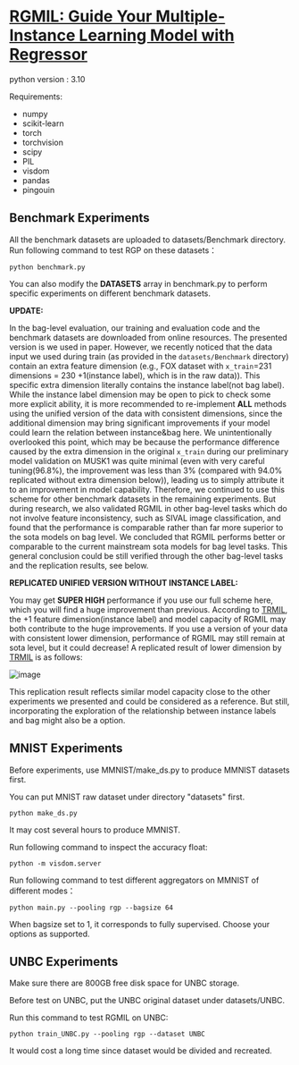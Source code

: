 
# [RGMIL: Guide Your Multiple-Instance Learning Model with Regressor](https://proceedings.neurips.cc/paper_files/paper/2023/hash/6feb9b30798abcfae937760d183605e1-Abstract-Conference.html)

python version : 3.10

Requirements:
- numpy
- scikit-learn
- torch
- torchvision
- scipy
- PIL 
- visdom
- pandas
- pingouin

## Benchmark Experiments

All the benchmark datasets are uploaded to datasets/Benchmark directory.
Run following command to test RGP on these datasets：

```python benchmark.py```

You can also modify the **DATASETS** array in benchmark.py to perform specific experiments on different benchmark datasets.


**UPDATE:**

In the bag-level evaluation, our training and evaluation code and the benchmark datasets are downloaded from online resources. The presented version is we used in paper. However, we recently noticed that the data input we used during train (as provided in the `datasets/Benchmark` directory) contain an extra feature dimension (e.g., FOX dataset with `x_train`=231 dimensions = 230 +1(instance label), which is in the raw data)).  This specific extra dimension literally contains the instance label(not bag label). While the instance label dimension may be open to pick to check some more explicit ability, it is more recommended to re-implement **ALL** methods using the unified version of the data with consistent dimensions, since the additional dimension may bring significant improvements if your model could learn the relation between instance&bag here. We unintentionally overlooked this point, which may be because the performance difference caused by the extra dimension in the original `x_train` during our preliminary model validation on MUSK1 was quite minimal (even with very careful tuning(96.8%), the improvement was less than 3% (compared with 94.0% replicated without extra dimension below)), leading us to simply attribute it to an improvement in model capability. Therefore, we continued to use this scheme for other benchmark datasets in the remaining experiments. But during research, we also validated RGMIL in other bag-level tasks which do not involve feature inconsistency, such as SIVAL image classification, and found that the performance is comparable rather than far more superior to the sota models on bag level. We concluded that RGMIL performs better or comparable to the current mainstream sota models for bag level tasks. This general conclusion could be still verified through the other bag-level tasks and the replication results, see below. 

**REPLICATED UNIFIED VERSION WITHOUT INSTANCE LABEL:**

You may get **SUPER HIGH** performance if you use our full scheme here, which you will find a huge improvement than previous. According to [TRMIL](https://arxiv.org/abs/2307.14025), the +1 feature dimension(instance label) and model capacity of RGMIL may both contribute to the huge improvements.  If you use a version of your data with consistent lower dimension, performance of RGMIL may still remain at sota level, but it could decrease! A replicated result of lower dimension by [TRMIL](https://arxiv.org/abs/2307.14025) is as follows:

![image](https://github.com/user-attachments/assets/44f6a61b-bd1c-43a5-803e-7549b6360fe8)

This replication result reflects similar model capacity close to the other experiments we presented and could be considered as a reference. But still, incorporating the exploration of the relationship between instance labels and bag might also be a option.


 
## MNIST Experiments

Before experiments, use MMNIST/make_ds.py to produce MMNIST datasets first.

You can put MNIST raw dataset under directory "datasets" first.

```python make_ds.py```

It may cost several hours to produce MMNIST.

Run following command to inspect the accuracy float:

```python -m visdom.server```

Run following command to test different aggregators on MMNIST of different modes：

```python main.py --pooling rgp --bagsize 64```

When bagsize set to 1, it corresponds to fully supervised. Choose your options as supported.



## UNBC Experiments
Make sure there are 800GB free disk space for UNBC storage.

Before test on UNBC, put the UNBC original dataset under datasets/UNBC.

Run this command to test RGMIL on UNBC:

```python train_UNBC.py --pooling rgp --dataset UNBC```

It would cost a long time since dataset would be divided and recreated.




